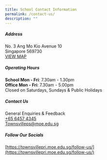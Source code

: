```yaml
---
title: School Contact Information
permalink: /contact-us/
description: ""
---
```

##### **Address**

No. 3 Ang Mo Kio Avenue 10
<br>Singapore 569730
<br>[VIEW MAP](https://goo.gl/maps/wREPPXPxqu3Gq2Ap8)

##### Operating Hours

**School Mon - Fri**:&nbsp;7.30am - 1.30pm 
<br>**Office Mon - Fri**: 7.30am - 5.00pm
<br>Closed on Saturdays, Sundays &amp; Public Holidays

##### **Contact Us**
General Enquiries &amp; Feedback<br>
[+65 6457 4345](tel:+6564574345)<br>
[Townsvilleps@moe.edu.sg](mailto:Townsvilleps@moe.edu.sg)

##### **Follow Our Socials**
[https://townsvillepri.moe.edu.sg/follow-us/](https://townsvillepri.moe.edu.sg/follow-us/)